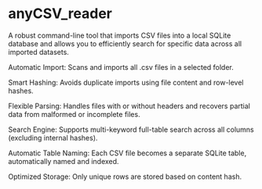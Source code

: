 # anyCSV_reader
A robust command-line tool that imports CSV files into a local SQLite database and allows you to efficiently search for specific data across all imported datasets. 

Automatic Import: Scans and imports all .csv files in a selected folder.

Smart Hashing: Avoids duplicate imports using file content and row-level hashes.

Flexible Parsing: Handles files with or without headers and recovers partial data from malformed or incomplete files.

Search Engine: Supports multi-keyword full-table search across all columns (excluding internal hashes).

Automatic Table Naming: Each CSV file becomes a separate SQLite table, automatically named and indexed.

Optimized Storage: Only unique rows are stored based on content hash.
